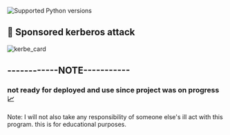 ![Supported Python versions](https://img.shields.io/badge/python-3.7+-blue.svg) 

## :triangular_flag_on_post: Sponsored kerberos attack

![kerbe_card](https://user-images.githubusercontent.com/19204702/84308376-43e48700-ab13-11ea-94f2-27d2badb8540.jpg)

## ------------NOTE-----------

### not ready for deployed and use since project was on progress 📈
Note: I will not also take any responsibility of someone else's ill act with this program. this is for educational purposes.
